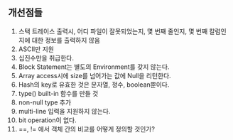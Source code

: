 ## 개선점들

1. 스택 트레이스 출력시, 어디 파일이 잘못되었는지, 몇 번째 줄인지, 몇 번째 칼럼인지에 대한 정보를 출력하지 않음
2. ASCII만 지원
3. 십진수만을 취급한다.
4. Block Statement는 별도의 Environment를 갖지 않는다.
5. Array access시에 size를 넘어가는 값에 Null을 리턴한다.
6. Hash의 key로 유효한 것은 문자열, 정수, boolean뿐이다.
7. type() built-in 함수를 만들 것
8. non-null type 추가
9. multi-line 입력을 지원하지 않는다.
10. bit operation이 없다.
11. ==, != 에서 객체 간의 비교를 어떻게 정의할 것인가?
